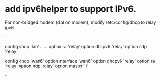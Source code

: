 # add ipv6helper to support IPv6.

For non-bridged modem (dial on modem), modify /etc/config/dhcp to relay ipv6

··

config dhcp 'lan'
    ......
    option ra 'relay'
    option dhcpv6 'relay'
    option ndp 'relay'
    
config dhcp 'wan6'
    option interface 'wan6'
    option dhcpv6 'relay'
    option ra 'relay'
    option ndp 'relay'
    option master '1'

··
